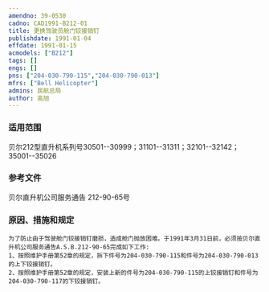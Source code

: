 ```yaml
---
amendno: 39-0530  
cadno: CAD1991-B212-01  
title: 更换驾驶员舱门铰接销钉  
publishdate: 1991-01-04  
effdate: 1991-01-15  
acmodels: ["B212"]  
tags: []  
engs: []  
pns: ["204-030-790-115","204-030-790-013"]  
mfrs: ["Bell Helicopter"]  
admins: 民航总局  
author: 高旭  
---
```

  
### 适用范围  
贝尔212型直升机系列号30501--30999；31101--31311；32101--32142；35001--35026  
  
<!--more-->  
### 参考文件
贝尔直升机公司服务通告 212-90-65号  
  
### 原因、措施和规定  
    为了防止由于驾驶舱门铰接销钉磨损，造成舱门抛放困难。于1991年3月31日前，必须按贝尔直升机公司服务通告A.S.B.212-90-65完成如下工作:  
    1、按照维护手册第52章的规定，拆下件号为204-030-790-115和件号为204-030-790-013的上下铰接销钉。  
    2、按照维护手册第52章的规定，安装上新的件号为204-030-790-115的上铰接销钉和件号为204-030-790-117的下铰接销钉。  
